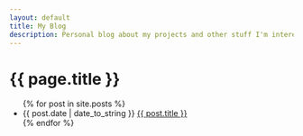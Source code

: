 ```yaml
---
layout: default
title: My Blog
description: Personal blog about my projects and other stuff I'm interested in
---
```

<h1>{{ page.title }}</h1>
<ul class="posts">
  {% for post in site.posts %}
    <li class="list-group-item">
      <span>{{ post.date | date_to_string }}</span>
      <a href="{{ post.url }}" title="{{ post.title }}">{{ post.title }}</a>
    </li>
  {% endfor %}
</ul>
